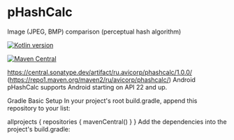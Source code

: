 # pHashCalc
Image (JPEG, BMP) comparison (perceptual hash algorithm)


[![Kotlin version](https://img.shields.io/badge/Kotlin-1.6-blue)](https://kotlinlang.org/docs/whatsnew16.html)


[![Maven Central](https://img.shields.io/maven-central/v/ru.avicorp/pHashCalc=latest%20release)](https://[maven-badges.herokuapp.com/maven-central/ru.avicorp/phashcalc](https://central.sonatype.dev/artifact/ru.avicorp/phashcalc/1.0.0/)])


https://central.sonatype.dev/artifact/ru.avicorp/phashcalc/1.0.0/
(https://repo1.maven.org/maven2/ru/avicorp/phashcalc/)
Android
pHashCalc supports Android starting on API 22 and up.

Gradle
Basic Setup
In your project's root build.gradle, append this repository to your list:

allprojects {
    repositories {
        mavenCentral()
    }
}
Add the dependencies into the project's build.gradle:
